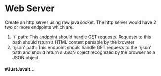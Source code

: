 

# Web Server

Create an http server using raw java socket. 
The http server would have 2 two or more endpoints which are: 

1. '/' path: This endpoint should handle GET requests. Requests to this path should return a HTML content parsable by the browser
2. '/json' path: This endpoint should handle GET requests to the '/json' path and should return a JSON object recognized by the browser as a JSON object.





#### #JustJavaIt...
